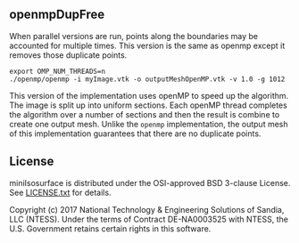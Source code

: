 ## openmpDupFree ##

When parallel versions are run, points along the boundaries may be
accounted for multiple times. This version is the same as openmp except it
removes those duplicate points.

```
export OMP_NUM_THREADS=n
./openmp/openmp -i myImage.vtk -o outputMeshOpenMP.vtk -v 1.0 -g 1012
```

This version of the implementation uses openMP to speed up the algorithm.
The image is split up into uniform sections. Each openMP thread completes
the algorithm over a number of sections and then the result is combine to
create one output mesh. Unlike the `openmp` implementation, the output mesh
of this implementation guarantees that there are no duplicate points.


## License ##

miniIsosurface is distributed under the OSI-approved BSD 3-clause License.
See [LICENSE.txt](../../LICENSE.txt) for details.

Copyright (c) 2017
National Technology & Engineering Solutions of Sandia, LLC (NTESS). Under
the terms of Contract DE-NA0003525 with NTESS, the U.S. Government retains
certain rights in this software.
